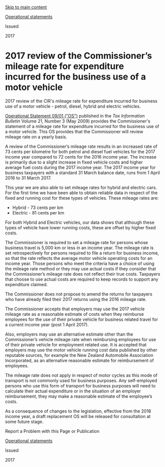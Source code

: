 [Skip to main content](#main-content-tt)

[Operational statements](/publications#f-ttTypeFacet=Operational%20statements&sort=%40irscttissuedatetime%20descending&numberOfResults=25)

Issued

2017

2017 review of the Commissioner’s mileage rate for expenditure incurred for the business use of a motor vehicle
===============================================================================================================

2017 review of the CIR's mileage rate for expenditure incurred for business use of a motor vehicle - petrol, diesel, hybrid and electric vehicles.

[Operational Statement 09/01 ("OS")](/operational-statements/os-0901-commissioner-s-statement-of-a-mileage-rate-for-expenditure-incurred-for-the-business-use-of-)
 published in the _Tax Information Bulletin_ Volume 21, Number 3 (May 2009) provides the Commissioner's statement of a mileage rate for expenditure incurred for the business use of a motor vehicle. This OS provides that the Commissioner will review mileage rate on a yearly basis.

A review of the Commissioner’s mileage rate results in an increased rate of 73 cents per kilometre for both petrol and diesel fuel vehicles for the 2017 income year compared to 72 cents for the 2016 income year. The increase is primarily due to a slight increase in fixed vehicle costs and higher average fuel costs during the 2017 income year. The 2017 income year for business taxpayers with a standard 31 March balance date, runs from 1 April 2016 to 31 March 2017.

This year we are also able to set mileage rates for hybrid and electric cars. For the first time we have been able to obtain reliable data in respect of the fixed and running cost for these types of vehicles. These mileage rates are:

*   Hybrid - 73 cents per km
*   Electric - 81 cents per km

For both Hybrid and Electric vehicles, our data shows that although these types of vehicle have lower running costs, these are offset by higher fixed costs.

The Commissioner is required to set a mileage rate for persons whose business travel is 5,000 km or less in an income year. The mileage rate is set retrospectively for persons required to file a return for business income, so that the rate reflects the average motor vehicle operating costs for an income year. Those persons who meet the criteria have a choice of using the mileage rate method or they may use actual costs if they consider that the Commissioner’s mileage rate does not reflect their true costs. Taxpayers that choose to use actual costs are required to keep records to support any expenditure claimed.

The Commissioner does not propose to amend the returns for taxpayers who have already filed their 2017 returns using the 2016 mileage rate.

The Commissioner accepts that employers may use the 2017 vehicle mileage rate as a reasonable estimate of costs when they reimburse employees for the use of their private vehicle for business related travel for a current income year (post 1 April 2017).

Also, employers may use an alternative estimate other than the Commissioner’s vehicle mileage rate when reimbursing employees for use of their private vehicle for employment related use. It is accepted that employers may use the motor vehicle running cost data published by other reputable sources, for example the New Zealand Automobile Association Incorporated, as an alternative reasonable estimate for reimbursement of employees.

The mileage rate does not apply in respect of motor cycles as this mode of transport is not commonly used for business purposes. Any self-employed persons who use this form of transport for business purposes will need to calculate their actual expenditure or in the situation of an employer reimbursement, they may make a reasonable estimate of the employee’s costs.

As a consequence of changes to the legislation, effective from the 2018 income year, a draft replacement OS will be released for consultation at some future stage.

Report a Problem with this Page or Publication

[Operational statements](/publications#f-ttTypeFacet=Operational%20statements&sort=%40irscttissuedatetime%20descending&numberOfResults=25)

Issued

2017